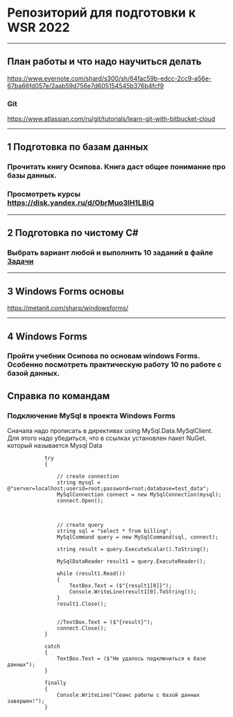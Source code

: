# Репозиторий для подготовки к WSR 2022 
---

## План работы и что надо научиться делать
https://www.evernote.com/shard/s300/sh/64fac59b-edcc-2cc9-a56e-67ba66fd057e/2aab59d756e7d605154545b376b4fcf9
### Git
https://www.atlassian.com/ru/git/tutorials/learn-git-with-bitbucket-cloud


---

## 1 Подготовка по базам данных
### Прочитать книгу Осипова. Книга даст общее понимание про базы данных.
### Просмотреть курсы https://disk.yandex.ru/d/ObrMuo3lH1LBiQ

---
## 2 Подготовка по чистому С#
### Выбрать вариант любой и выполнить 10 заданий в файле <a href = "https://github.com/artemovsergey/WSR_2021/blob/master/%D0%9C%D0%B0%D1%82%D0%B5%D1%80%D0%B8%D0%B0%D0%BB%D1%8B%20%D0%A1%23/Zadachi.pdf">Задачи</a>
---


## 3 Windows Forms основы
https://metanit.com/sharp/windowsforms/

---

## 4 Windows Forms
### Пройти учебник Осипова по основам windows Forms. Особенно посмотреть практическую работу 10 по работе с базой данных. 



## Справка по командам
### Подключение MySql в проекта Windows Forms

Cначала надо прописать в директивах
using MySql.Data.MySqlClient. 
Для этого надо убедиться, что в ссылках установлен пакет NuGet. который называется Mysql Data
```
            try
            {

                // create connection
                string mysql = @"server=localhost;userid=root;password=root;database=test_data";
                MySqlConnection connect = new MySqlConnection(mysql);
                connect.Open();



                // create query
                string sql = "select * from billing";
                MySqlCommand query = new MySqlCommand(sql, connect);

                string result = query.ExecuteScalar().ToString();

                MySqlDataReader result1 = query.ExecuteReader();

                while (result1.Read())
                {
                    TextBox.Text = ($"{result1[0]}");
                    Console.WriteLine(result1[0].ToString());
                }
                result1.Close();


                //TextBox.Text = ($"{result}");
                connect.Close();
            }

            catch
            {
                TextBox.Text = ($"Не удалось подключиться к базе данных");
            }

            finally
            {
                Console.WriteLine("Сеанс работы с базой данных завершен!");
            }
```



